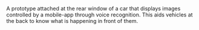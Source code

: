 A prototype attached at the rear window of a car that displays images controlled by a mobile-app through voice recognition. This aids vehicles at the back to know what is happening in front of them.
